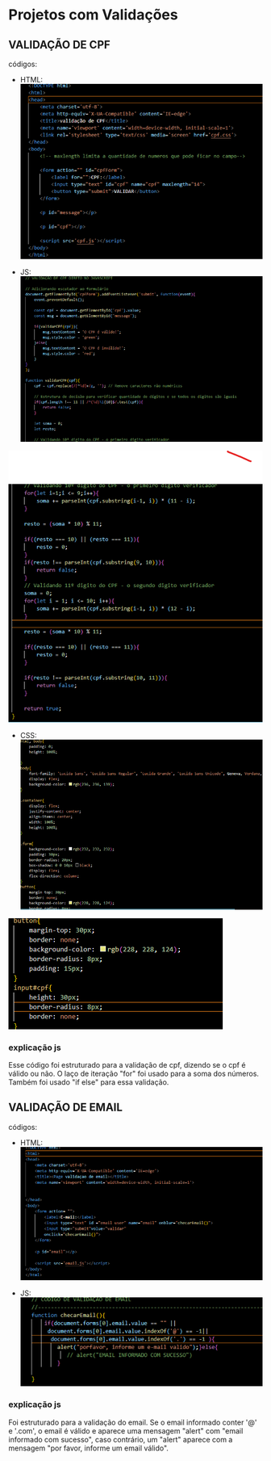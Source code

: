 # Projetos com Validações

## VALIDAÇÃO DE CPF

códigos:
 
 - HTML:  
 ![](img/cpfHTML.png)


 - JS:  
 ![](img/cpfJS.png)

 ![](img/cpfJS2.png)


 - CSS:  
 ![](img/cpfCSS.png)

 ![](img/cpfCSS2.png)


### explicação js
   
   Esse código foi estruturado para a validação de cpf, dizendo se o cpf é válido ou não. O laço de iteração "for" foi usado para a soma dos números. Também foi usado "if else" para essa validação.


## VALIDAÇÃO DE EMAIL

códigos:

 - HTML:  
 ![](img/emailHTML.png)

 - JS:  
 ![](img/emailJS.png)

### explicação js

 Foi estruturado para a validação do email. Se o email informado conter '@' e '.com', o email é válido e aparece uma mensagem "alert" com "email informado com sucesso", caso contrário, um "alert" aparece com a mensagem "por favor, informe um email válido".
